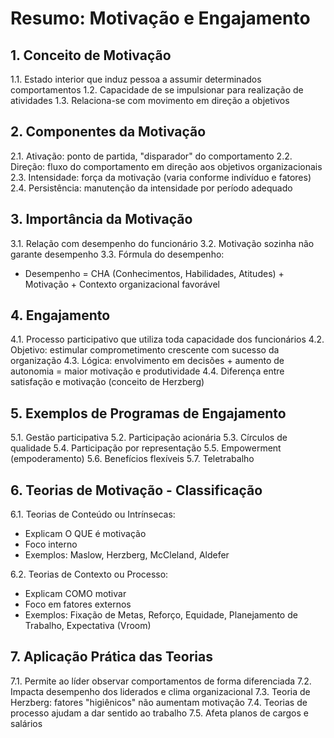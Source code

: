 # Resumo: Motivação e Engajamento

## 1. Conceito de Motivação
1.1. Estado interior que induz pessoa a assumir determinados comportamentos
1.2. Capacidade de se impulsionar para realização de atividades
1.3. Relaciona-se com movimento em direção a objetivos

## 2. Componentes da Motivação
2.1. Ativação: ponto de partida, "disparador" do comportamento
2.2. Direção: fluxo do comportamento em direção aos objetivos organizacionais
2.3. Intensidade: força da motivação (varia conforme indivíduo e fatores)
2.4. Persistência: manutenção da intensidade por período adequado

## 3. Importância da Motivação
3.1. Relação com desempenho do funcionário
3.2. Motivação sozinha não garante desempenho
3.3. Fórmula do desempenho:
- Desempenho = CHA (Conhecimentos, Habilidades, Atitudes) + Motivação + Contexto organizacional favorável

## 4. Engajamento
4.1. Processo participativo que utiliza toda capacidade dos funcionários
4.2. Objetivo: estimular comprometimento crescente com sucesso da organização
4.3. Lógica: envolvimento em decisões + aumento de autonomia = maior motivação e produtividade
4.4. Diferença entre satisfação e motivação (conceito de Herzberg)

## 5. Exemplos de Programas de Engajamento
5.1. Gestão participativa
5.2. Participação acionária
5.3. Círculos de qualidade
5.4. Participação por representação
5.5. Empowerment (empoderamento)
5.6. Benefícios flexíveis
5.7. Teletrabalho

## 6. Teorias de Motivação - Classificação
6.1. Teorias de Conteúdo ou Intrínsecas:
- Explicam O QUE é motivação
- Foco interno
- Exemplos: Maslow, Herzberg, McCleland, Aldefer

6.2. Teorias de Contexto ou Processo:
- Explicam COMO motivar
- Foco em fatores externos
- Exemplos: Fixação de Metas, Reforço, Equidade, Planejamento de Trabalho, Expectativa (Vroom)

## 7. Aplicação Prática das Teorias
7.1. Permite ao líder observar comportamentos de forma diferenciada
7.2. Impacta desempenho dos liderados e clima organizacional
7.3. Teoria de Herzberg: fatores "higiênicos" não aumentam motivação
7.4. Teorias de processo ajudam a dar sentido ao trabalho
7.5. Afeta planos de cargos e salários